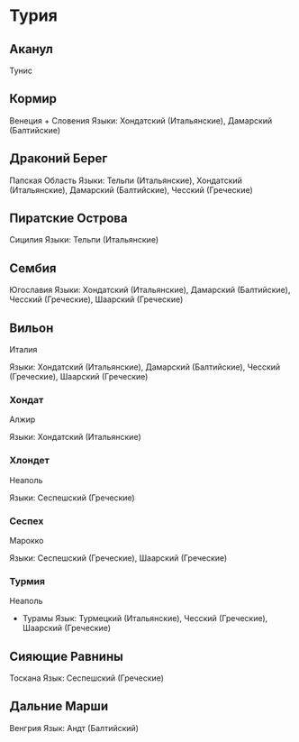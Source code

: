 # Турия

## Аканул

Тунис

## Кормир

Венеция + Словения
Языки: Хондатский (Итальянские), Дамарский (Балтийские)

## Драконий Берег

Папская Область
Языки: Тельпи (Итальянские), Хондатский (Итальянские), Дамарский (Балтийские), Чесский (Греческие)

## Пиратские Острова

Сицилия
Языки: Тельпи (Итальянские)

## Сембия

Югославия
Языки: Хондатский (Итальянские), Дамарский (Балтийские), Чесский (Греческие), Шаарский (Греческие)

## Вильон

Италия

Языки: Хондатский (Итальянские), Дамарский (Балтийские), Чесский (Греческие), Шаарский (Греческие)

### Хондат

Алжир

Языки: Хондатский (Итальянские)

### Хлондет

Неаполь

Языки: Сеспешский (Греческие)

### Сеспех

Марокко

Языки: Сеспешский (Греческие), Шаарский (Греческие)

### Турмия

Неаполь
*   Турамы
    Язык: Турмецкий (Итальянские), Чесский (Греческие), Шаарский (Греческие)

## Сияющие Равнины

Тоскана
Язык: Сеспешский (Греческие)

## Дальние Марши

Венгрия
Язык: Андт (Балтийский)
